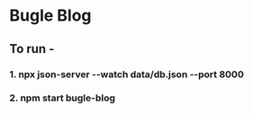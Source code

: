 # Bugle Blog

## To run - 
### 1. npx json-server --watch data/db.json --port 8000
### 2. npm start bugle-blog
